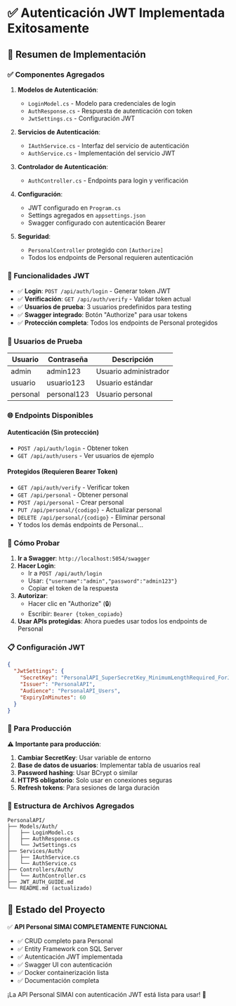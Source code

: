 # ✅ Autenticación JWT Implementada Exitosamente

## 🎉 Resumen de Implementación

### ✅ Componentes Agregados

1. **Modelos de Autenticación**:
   - `LoginModel.cs` - Modelo para credenciales de login
   - `AuthResponse.cs` - Respuesta de autenticación con token
   - `JwtSettings.cs` - Configuración JWT

2. **Servicios de Autenticación**:
   - `IAuthService.cs` - Interfaz del servicio de autenticación
   - `AuthService.cs` - Implementación del servicio JWT

3. **Controlador de Autenticación**:
   - `AuthController.cs` - Endpoints para login y verificación

4. **Configuración**:
   - JWT configurado en `Program.cs`
   - Settings agregados en `appsettings.json`
   - Swagger configurado con autenticación Bearer

5. **Seguridad**:
   - `PersonalController` protegido con `[Authorize]`
   - Todos los endpoints de Personal requieren autenticación

### 🔐 Funcionalidades JWT

- ✅ **Login**: `POST /api/auth/login` - Generar token JWT
- ✅ **Verificación**: `GET /api/auth/verify` - Validar token actual
- ✅ **Usuarios de prueba**: 3 usuarios predefinidos para testing
- ✅ **Swagger integrado**: Botón "Authorize" para usar tokens
- ✅ **Protección completa**: Todos los endpoints de Personal protegidos

### 👥 Usuarios de Prueba

| Usuario | Contraseña | Descripción |
|---------|------------|-------------|
| admin | admin123 | Usuario administrador |
| usuario | usuario123 | Usuario estándar |
| personal | personal123 | Usuario personal |

### 🌐 Endpoints Disponibles

#### Autenticación (Sin protección)
- `POST /api/auth/login` - Obtener token
- `GET /api/auth/users` - Ver usuarios de ejemplo

#### Protegidos (Requieren Bearer Token)
- `GET /api/auth/verify` - Verificar token
- `GET /api/personal` - Obtener personal
- `POST /api/personal` - Crear personal
- `PUT /api/personal/{codigo}` - Actualizar personal
- `DELETE /api/personal/{codigo}` - Eliminar personal
- Y todos los demás endpoints de Personal...

### 🧪 Cómo Probar

1. **Ir a Swagger**: `http://localhost:5054/swagger`
2. **Hacer Login**: 
   - Ir a `POST /api/auth/login`
   - Usar: `{"username":"admin","password":"admin123"}`
   - Copiar el token de la respuesta
3. **Autorizar**:
   - Hacer clic en "Authorize" (🔒)
   - Escribir: `Bearer {token_copiado}`
4. **Usar APIs protegidas**: Ahora puedes usar todos los endpoints de Personal

### 📋 Configuración JWT

```json
{
  "JwtSettings": {
    "SecretKey": "PersonalAPI_SuperSecretKey_MinimumLengthRequired_ForJWT_Signature_2024",
    "Issuer": "PersonalAPI",
    "Audience": "PersonalAPI_Users",
    "ExpiryInMinutes": 60
  }
}
```

### 🔧 Para Producción

⚠️ **Importante para producción**:

1. **Cambiar SecretKey**: Usar variable de entorno
2. **Base de datos de usuarios**: Implementar tabla de usuarios real
3. **Password hashing**: Usar BCrypt o similar
4. **HTTPS obligatorio**: Solo usar en conexiones seguras
5. **Refresh tokens**: Para sesiones de larga duración

### 📁 Estructura de Archivos Agregados

```
PersonalAPI/
├── Models/Auth/
│   ├── LoginModel.cs
│   ├── AuthResponse.cs
│   └── JwtSettings.cs
├── Services/Auth/
│   ├── IAuthService.cs
│   └── AuthService.cs
├── Controllers/Auth/
│   └── AuthController.cs
├── JWT_AUTH_GUIDE.md
└── README.md (actualizado)
```

## 🎯 Estado del Proyecto

✅ **API Personal SIMAI COMPLETAMENTE FUNCIONAL**
- ✅ CRUD completo para Personal
- ✅ Entity Framework con SQL Server
- ✅ Autenticación JWT implementada
- ✅ Swagger UI con autenticación
- ✅ Docker containerización lista
- ✅ Documentación completa

¡La API Personal SIMAI con autenticación JWT está lista para usar! 🚀
